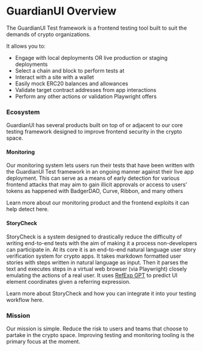 # GuardianUI Overview

The GuardianUI Test framework is a frontend testing tool built to suit the demands of crypto organizations.

It allows you to:

* Engage with local deployments OR live production or staging deployments
* Select a chain and block to perform tests at
* Interact with a site with a wallet
* Easily mock ERC20 balances and allowances
* Validate target contract addresses from app interactions
* Perform any other actions or validation Playwright offers

###

### Ecosystem

GuardianUI has several products built on top of or adjacent to our core testing framework designed to improve frontend security in the crypto space.

#### Monitoring

Our monitoring system lets users run their tests that have been written with the GuardianUI Test framework in an ongoing manner against their live app deployment. This can serve as a means of early detection for various frontend attacks that may aim to gain illicit approvals or access to users' tokens as happened with BadgerDAO, Curve, Ribbon, and many others

Learn more about our monitoring product and the frontend exploits it can help detect here.

#### StoryCheck

StoryCheck is a system designed to drastically reduce the difficulty of writing end-to-end tests with the aim of making it a process non-developers can participate in. At its core it is an end-to-end natural language user story verification system for crypto apps. It takes markdown formatted user stories with steps written in natural language as input. Then it parses the text and executes steps in a virtual web browser (via Playwright) closely emulating the actions of a real user. It uses [RefExp GPT](https://huggingface.co/spaces/GuardianUI/ui-refexp-click) to predict UI element coordinates given a referring expression.

Learn more about StoryCheck and how you can integrate it into your testing workflow here.

###

### Mission

Our mission is simple. Reduce the risk to users and teams that choose to partake in the crypto space. Improving testing and monitoring tooling is the primary focus at the moment.
